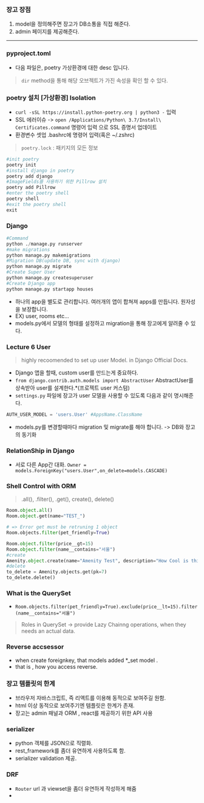 ### 장고 장점
1. model을 정의해주면 장고가 DB소통을 직접 해준다.
2. admin 페이지를 제공해준다.
---
### pyproject.toml
- 다음 파일은, poetry 가상환경에 대한 desc 입니다.

> `dir` method을 통해 해당 오브젝트가 가진 속성을 확인 할 수 있다.

### poetry 설치 [가상환경] Isolation
- `curl -sSL https://install.python-poetry.org | python3 -` 입력
- SSL 에러이슈 
    -> `open /Applications/Python\ 3.7/Install\ Certificates.command` 명령어 입력 으로 SSL 증명서 업데이트
- 환경변수 셋업 .bashrc에 명령어 입력(혹은 ~/.zshrc)

>`poetry.lock` : 패키지의 모든 정보

```python
#init poetry
poetry init
#install django in poetry 
poetry add django
#ImageFields를 사용하기 위한 Pillrow 설치
poetry add Pillrow
#enter the poetry shell
poetry shell 
#exit the poetry shell
exit
```

### Django
```python
#Command
python ./manage.py runserver
#make migrations 
python manage.py makemigrations
#Migration DB(update DB, sync with django)
python manage.py migrate
#Create Super User
python manage.py createsuperuser
#Create Django app
python manage.py startapp houses
```
- 하나의 app을 별도로 관리합니다. 여러개의 앱이 합쳐져 apps를 만듭니다. 원자성을 보장합니다.
- EX) user, rooms etc...
- models.py에서 모델의 형태를 설정하고 migration을 통해 장고에게 알려줄 수 있다.

### Lecture 6 User
> highly recoomended to set up user Model. in Django Official Docs.
- Django 앱을 할때, custom user를 만드는게 중요하다.
- `from django.contrib.auth.models import AbstractUser` AbstractUser를 상속받아 user를 설계한다.*(프로젝트 user 커스텀)
- `settings.py` 파일에 장고가 user 모델을 사용할 수 있도록 다음과 같이 명시해준다.
```python
AUTH_USER_MODEL = 'users.User' #AppsName.ClassName
```
- models.py를 변경할때마다 migration 및 migrate를 해야 합니다. -> DB와 장고의 동기화
### RelationShip in Django
- 서로 다른 App간 대화.
`Owner = models.ForeignKey("users.User",on_delete=models.CASCADE)`  

### Shell Control with ORM
> .all(), .filter(), .get(), create(), delete()
```python
Room.object.all()
Room.object.get(name="TEST_")

# => Error get must be retruning 1 object
Room.objects.filter(pet_friendly=True)

Room.object.filter(price__gt=15)
Room.object.filter(name__contains="서울")
#create
Amenity.object.create(name="Amenity Test", description="How Cool is this.!")
#delete
to_delete = Amenity.objects.get(pk=7)
to_delete.delete() 
```

### What is the QuerySet
- `Room.objects.filter(pet_friendly=True).exclude(price__lt=15).filter(name__contains="서울")`
> Roles in QuerySet -> provide Lazy Chainng operations, when they needs an actual data.

### Reverse accsessor
-  when create foreignkey, that models added *_set model . 
- that is , how you access reverse.

### 장고 템플릿의 한계
- 브라우저 자바스크립트, 즉 리액트를 이용해 동적으로 보여주길 원함.
- html 이상 동적으로 보여주기엔 템플릿은 한계가 존재.
- 장고는 admin 패널과 ORM , react를 제공하기 위한 API 사용

### serializer 
- python 객체를 JSON으로 직렬화.
- rest_framework를 좀더 유연하게 사용하도록 함.
- serializer validation 제공.

### DRF
- `Router` url 과 viewset을 좀더 유연하게 작성하게 해줌
- 